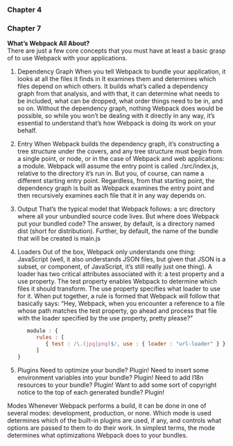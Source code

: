### Chapter 4

### Chapter 7
**What’s Webpack All About?** <br/>
There are just a few core concepts that you must have at least a basic grasp of to use Webpack with your applications.

1. Dependency Graph
   When you tell Webpack to bundle your application, it looks at all the files it finds in
   It examines them and determines which files depend on which others. It builds what’s called a
   dependency graph from that analysis, and with that, it can determine what needs to be
   included, what can be dropped, what order things need to be in, and so on. Without
   the dependency graph, nothing Webpack does would be possible, so while you won’t
   be dealing with it directly in any way, it’s essential to understand that’s how Webpack is
   doing its work on your behalf.
   
2. Entry
   When Webpack builds the dependency graph, it’s constructing a tree structure under
   the covers, and any tree structure must begin from a single point, or node, or in the case
   of Webpack and web applications: a module.
   Webpack will assume the entry
   point is called ./src/index.js, relative to the directory it’s run in. But you, of course,
   can name a different starting entry point.
   Regardless, from that starting point, the dependency graph is built as Webpack examines the entry
   point and then recursively examines each file that it in any way depends on.
   
3. Output
   That’s the typical model that Webpack follows:
   a src directory where all your unbundled source code lives. But where does Webpack
   put your bundled code? The answer, by default, is a directory named dist (short for
   distribution). Further, by default, the name of the bundle that will be created is main.js
   
4. Loaders
   Out of the box, Webpack only understands one thing: JavaScript (well, it also
   understands JSON files, but given that JSON is a subset, or component, of JavaScript,
   it’s still really just one thing).
   A loader has two critical attributes associated with it: a test property and a use
   property. The test property enables Webpack to determine which files it should
   transform. The use property specifies what loader to use for it. When put together, a
   rule is formed that Webpack will follow that basically says: “Hey, Webpack, when you
   encounter a reference to a file whose path matches the test property, go ahead and
   process that file with the loader specified by the use property, pretty please?”
   ```javascript
      module : {
         rules : [
            { test : /\.(jpg|png)$/, use : { loader : "url-loader" } }
         ]
   }
   ```
   
5. Plugins
   Need to optimize your bundle? Plugin! Need to insert some environment variables
   into your bundle? Plugin! Need to add I18n resources to your bundle? Plugin! Want to
   add some sort of copyright notice to the top of each generated bundle? Plugin!

Modes
Whenever Webpack performs a build, it can be done in one of several modes: development,
production, or none. Which mode is used determines which of the built-in
plugins are
used, if any, and controls what options are passed to them to do their work. In simplest
terms, the mode determines what optimizations Webpack does to your bundles.